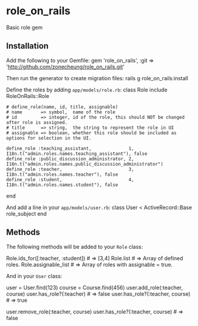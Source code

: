 role_on_rails
=============

Basic role gem

Installation
------------

Add the following to your Gemfile:
  gem 'role_on_rails', :git => 'http://github.com/zonecheung/role_on_rails.git'
  
Then run the generator to create migration files:
  rails g role_on_rails:install

Define the roles by adding `app/models/role.rb`:
  class Role
    include RoleOnRails::Role
    
    # define_role(name, id, title, assignable)
    # name       => symbol,  name of the role
    # id         => integer, id of the role, this should NOT be changed after role is assigned.
    # title      => string,  the string to represent the role in UI
    # assignable => boolean, whether this role should be included as options for selection in the UI.

    define_role :teaching_assistant,              1, I18n.t("admin.roles.names.teaching_assistant"), false
    define_role :public_discussion_administrator, 2, I18n.t("admin.roles.names.public_discussion_administrator")
    define_role :teacher,                         3, I18n.t("admin.roles.names.teacher"), false
    define_role :student,                         4, I18n.t("admin.roles.names.student"), false
  end

And add a line in your `app/models/user.rb`:
  class User < ActiveRecord::Base
    role_subject
  end


Methods
-------

The following methods will be added to your `Role` class:

  Role.ids_for([:teacher, :student])  # => [3,4]
  Role.list                           # => Array of defined roles.
  Role.assignable_list                # => Array of roles with assignable = true.
  
And in your `User` class:

  user = User.find(123)
  course = Course.find(456)
  user.add_role(:teacher, course)
  user.has_role?(:teacher)            # => false
  user.has_role?(:teacher, course)    # => true

  user.remove_role(:teacher, course)
  user.has_role?(:teacher, course)    # => false

